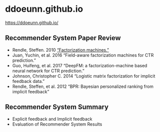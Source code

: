 # ddoeunn.github.io


https://ddoeunn.github.io/

## Recommender System Paper Review
* Rendle, Steffen. 2010 [“Factorization machines.”](https://ddoeunn.github.io/2020/11/01/PAPER-REVIEW-Factorization-Machines.html)
* Juan, Yuchin, et al. 2016 “Field-aware factorization machines for CTR prediction.”
* Guo, Huifeng, et al. 2017 “DeepFM: a factorization-machine based neural network for CTR prediction.”
* Johnson, Christopher C. 2014 “Logistic matrix factorization for implicit feedback data.”
* Rendle, Steffen, et al. 2012 “BPR: Bayesian personalized ranking from implicit feedback”


## Recommender System Summary
* Explicit feedback and Implicit feedback
* Evaluation of Recommender System Results
